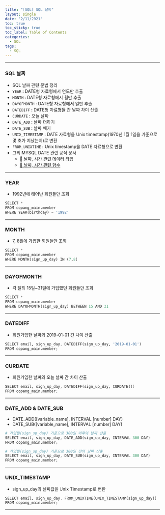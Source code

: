 ```yaml
---
title: "[SQL] SQL 날짜"
layout: single
date: '2/11/2021'
toc: true
toc_sticky: true
toc_label: Table of Contents
categories:
  - SQL
tags:
  - SQL
---
```



---
### SQL 날짜 
* SQL 날짜 관련 문법 정리
* `YEAR` : DATE형 자료형에서 연도만 추출
* `MONTH` : DATE형 자료형에서 월만 추출
* `DAYOFMONTH` : DATE형 자료형에서 일만 추출
* `DATEDIFF` : DATE형 자료형들 간 날짜 차이 산출
* `CURDATE` : 오늘 날짜
* `DATE_ADD` : 날짜 더하기
* `DATE_SUB` : 날짜 빼기
* `UNIX_TIMESTAMP` : DATE 자료형을 Unix timestamp(1970년 1월 1일을 기준으로 몇 초가 지났는지)로 변환
* `FROM_UNIXTIME` : Unix timestamp을 DATE 자료형으로 변환
* 그외 MYSQL DATE 관련 공식 문서
    * <a href="https://dev.mysql.com/doc/refman/8.0/en/date-and-time-types.html">🔗 날짜, 시간 관련 데이터 타입</a>
    * <a href="https://dev.mysql.com/doc/refman/8.0/en/date-and-time-functions.html">🔗 날짜, 시간 관련 함수</a>

---

### YEAR
* 1992년에 태어난 회원들만 조회

```python
SELECT *
FROM copang_main.member
WHERE YEAR(birthday) = '1992'
```
---

### MONTH
* 7, 8월에 가입한 회원들만 조회

```python
SELECT *
FROM copang_main.member
WHERE MONTH(sign_up_day) IN (7,8)
```
---

### DAYOFMONTH
* 각 달의 15일~31일에 가입했던 회원들만 조회

```python
SELECT *
FROM copang_main.member
WHERE DAYOFMONTH(sign_up_day) BETWEEN 15 AND 31
```
---

### DATEDIFF
* 회원가입한 날짜와 2019-01-01 간 차이 산출

```python
SELECT email, sign_up_day, DATEDIFF(sign_up_day, '2019-01-01')
FROM copang_main.member;
```
---

### CURDATE
* 회원가입한 날짜와 오늘 날짜 간 차이 산출

```python
SELECT email, sign_up_day, DATEDIFF(sign_up_day, CURDATE())
FROM copang_main.member;
```
---

### DATE_ADD & DATE_SUB
* DATE_ADD([variable_name], INTERVAL [number] DAY)
* DATE_SUB([variable_name], INTERVAL [number] DAY)

```python
# 가입일(sign_up_day) 기준으로 300일 이후의 날짜 산출
SELECT email, sign_up_day, DATE_ADD(sign_up_day, INTERVAL 300 DAY)
FROM copang_main.member;

# 가입일(sign_up_day) 기준으로 300일 전의 날짜 산출
SELECT email, sign_up_day, DATE_SUB(sign_up_day, INTERVAL 300 DAY)
FROM copang_main.member;
```
---

### UNIX_TIMESTAMP
* sign_up_day의 날짜값을 Unix Timestamp로 변환

```python
SELECT email, sign_up_day, FROM_UNIXTIME(UNIX_TIMESTAMP(sign_up_day))
FROM copang_main.member;
```

---